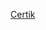 [Certik](https://github.com/SecureSmartContract/SecurityLearningForSmartContract/blob/main/%E5%B7%A5%E5%85%B7%E7%AF%87/certik/Certik%E9%82%A3%E4%BA%9B%E4%BA%8B.md)

